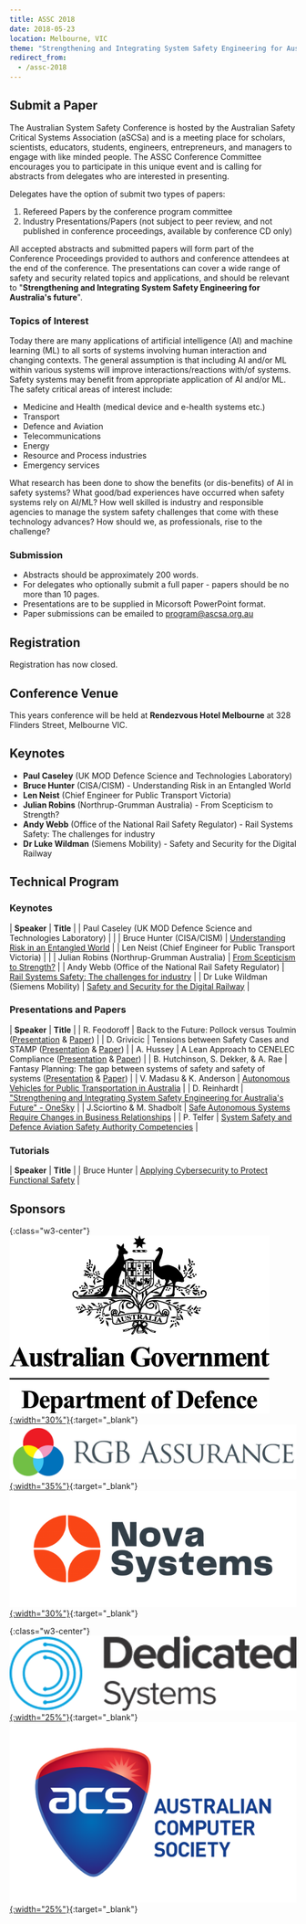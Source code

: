 ```yaml
---
title: ASSC 2018
date: 2018-05-23
location: Melbourne, VIC
theme: "Strengthening and Integrating System Safety Engineering for Australia's future"
redirect_from:
  - /assc-2018
---
```


## Submit a Paper
The Australian System Safety Conference is hosted by the Australian Safety Critical Systems Association (aSCSa) and is a meeting place for scholars, scientists, educators, students, engineers, entrepreneurs, and managers to engage with like minded people. The ASSC Conference Committee encourages you to participate in this unique event and is calling for abstracts from delegates who are interested in presenting.

Delegates have the option of submit two types of papers:
1. Refereed Papers by the conference program committee
2. Industry Presentations/Papers (not subject to peer review, and not published in conference proceedings, available by conference CD only)

All accepted abstracts and submitted papers will form part of the Conference Proceedings provided to authors and conference attendees at the end of the conference. ​The presentations can cover a wide range of safety and security related topics and applications, and should be relevant to "**Strengthening and Integrating System Safety Engineering for Australia's future**".

### ​Topics of Interest

Today there are many applications of artificial intelligence (AI) and machine learning (ML) to all sorts of systems involving human interaction and changing contexts.  The general assumption is that including AI and/or ML within various systems will improve interactions/reactions with/of systems.  Safety systems may benefit from appropriate application of AI and/or ML.  The safety critical areas of interest include:
- Medicine and Health (medical device and e-health systems etc.)
- Transport
- Defence and Aviation
- Telecommunications
- Energy
- Resource and Process industries
- Emergency services

What research has been done to show the benefits (or dis-benefits) of AI in safety systems?  What good/bad experiences have occurred when safety systems rely on AI/ML?  How well skilled is industry and responsible agencies to manage the system safety challenges that come with these technology advances? How should we, as professionals, rise to the challenge?  

### Submission
- Abstracts should be approximately 200 words.
- For delegates who optionally submit a full paper - papers should be no more than 10 pages.
- Presentations are to be supplied in Micorsoft PowerPoint format.
- Paper submissions can be emailed to [program@ascsa.org.au](mailto:program@ascsa.org.au)

## Registration
Registration has now closed.

## Conference Venue
This years conference will be held at **Rendezvous Hotel Melbourne** at 328 Flinders Street, Melbourne VIC.

## Keynotes

- **Paul Caseley** (UK MOD Defence Science and Technologies Laboratory)
- **Bruce Hunter** (CISA/CISM) - Understanding Risk in an Entangled World
- **Len Neist** (Chief Engineer for Public Transport Victoria)
- **Julian Robins** (Northrup-Grumman Australia) - From Scepticism to Strength?
- **Andy Webb** (Office of the National Rail Safety Regulator) - Rail Systems Safety: The challenges for industry
- **Dr Luke Wildman** (Siemens Mobility) - Safety and Security for the Digital Railway

## Technical Program

### Keynotes

| **Speaker** | **Title** |
| Paul Caseley (UK MOD Defence Science and Technologies Laboratory) | |
| Bruce Hunter (CISA/CISM) | [Understanding Risk in an Entangled World](/assets/docs/conferences/2018/ASSC2018%20-%20Bruce%20Hunter%20-%20Understanding%20Risk%20in%20an%20Entangled%20World.pdf) |
| Len Neist (Chief Engineer for Public Transport Victoria) | |
| Julian Robins (Northrup-Grumman Australia) | [From Scepticism to Strength?](/assets/docs/conferences/2018/ASSC2018%20-%20Julian%20Robins%20-%20From%20Scepticism%20to%20Strength.pdf) |
| Andy Webb (Office of the National Rail Safety Regulator) | [Rail Systems Safety: The challenges for industry](/assets/docs/conferences/2018/ASSC2018%20-%20Andy%20Webb%20-%20Rail%20Systems%20Safety%20-%20The%20challenges%20for%20industry.pdf) |
| Dr Luke Wildman (Siemens Mobility) | [Safety and Security for the Digital Railway](/assets/docs/conferences/2018/ASSC2018%20-%20Dr%20Luke%20Wildman%20-%20Safety%20and%20Security%20for%20the%20Digital%20Railway.pdf) |

### Presentations and Papers

| **Speaker** | **Title** |
| R. Feodoroff | Back to the Future: Pollock versus Toulmin ([Presentation](/assets/docs/conferences/2018/ASSC2018%20-%20R%20Feodoroff%20-%20Back%20to%20the%20Future%20-%20Pollock%20versus%20Toulmin%20(Presentation).pdf) & [Paper](/assets/docs/conferences/2018/ASSC2018%20-%20R%20Feodoroff%20-%20Back%20to%20the%20Future%20-%20Pollock%20versus%20Toulmin%20(Paper).pdf)) |
| D. Grivicic | Tensions between Safety Cases and STAMP ([Presentation](/assets/docs/conferences/2018/ASSC2018%20-%20D%20Grivicic%20-%20Tensions%20between%20Safety%20Cases%20and%20STAMP%20(Presentation).pdf) & [Paper](/assets/docs/conferences/2018/ASSC2018%20-%20D%20Grivicic%20-%20Tensions%20between%20Safety%20Cases%20and%20STAMP%20-%20Why%20do%20they%20disagree%20and%20who%20is%20right%20(Paper).pdf)) |
| A. Hussey | A Lean Approach to CENELEC Compliance ([Presentation](/assets/docs/conferences/2018/ASSC2018%20-%20A%20Hussey%20-%20A%20Lean%20Approach%20to%20CENELEC%20Compliance%20(Presentation).pdf) & [Paper](/assets/docs/conferences/2018/ASSC2018%20-%20A%20Hussey%20-%20A%20Lean%20Approach%20to%20CENELEC%20Compliance%20(Paper).pdf)) |
| B. Hutchinson, S. Dekker, & A. Rae | Fantasy Planning: The gap between systems of safety and safety of systems ([Presentation](/assets/docs/conferences/2018/ASSC2018%20-%20B%20Hutchinson%2C%20S%20Dekker%2C%20%26%20A%20Rae%20-%20Fantasy%20Planning%20-%20The%20gap%20between%20systems%20of%20safety%20and%20safety%20of%20systems%20(Presentation).pdf) & [Paper](/assets/docs/conferences/2018/ASSC2018%20-%20B%20Hutchinson%2C%20S%20Dekker%2C%20%26%20A%20Rae%20-%20Fantasy%20Planning%20-%20The%20gap%20between%20systems%20of%20safety%20and%20safety%20of%20systems%20(Paper).pdf)) |
| V. Madasu & K. Anderson | [Autonomous Vehicles for Public Transportation in Australia](/assets/docs/conferences/2018/ASSC2018%20-%20V%20Madasu%20and%20K%20Anderson%20-%20Autonomous%20Vehicles%20for%20Public%20Transportation%20in%20Australia.pdf) |
| D. Reinhardt | ["Strengthening and Integrating System Safety Engineering for Australia's Future" - OneSky](/assets/docs/conferences/2018/ASSC2018%20-%20D%20Reinhardt%20-%20Strengthening%20and%20Integrating%20System%20Safety%20Engineering%20for%20Australia's%20Future.pdf) |
| J.Sciortino & M. Shadbolt | [Safe Autonomous Systems Require Changes in Business Relationships](/assets/docs/conferences/2018/ASSC2018%20-%20J%20Sciortino%20and%20M%20Shadbolt%20-%20Safe%20Autonomous%20Systems%20Require%20Changes%20in%20Business%20Relationships.pdf) |
| P. Telfer | [System Safety and Defence Aviation Safety Authority Competencies](/assets/docs/conferences/2018/ASSC2018%20-%20P%20Telfer%20-%20System%20Safety%20and%20Defence%20Aviation%20Safety%20Authority%20Competencies.pdf) |

### Tutorials

| **Speaker** | **Title** |
| Bruce Hunter | [Applying Cybersecurity to Protect Functional Safety](/assets/docs/conferences/2018/ASSC2018%20-%20Bruce%20Hunter%20-%20Applying%20Cybersecurity%20to%20Protect%20Functional%20Safety.pdf) |

## Sponsors

{:class="w3-center"}
[![Department of Defence](/assets/img/sponsors/dod.png){:width="30%"}](https://www.defence.gov.au/){:target="_blank"}
[![RGB Assurance](/assets/img/sponsors/rgb_assurance.png){:width="35%"}](https://rgbassurance.com.au/){:target="_blank"}
[![Nova Systems](/assets/img/sponsors/nova_systems.png){:width="30%"}](https://www.novasystems.com/){:target="_blank"}

{:class="w3-center"}
[![Dedicated Systems](/assets/img/sponsors/dedicated_systems.png){:width="25%"}](https://dedicatedsystems.com.au/){:target="_blank"}
[![ACS](/assets/img/sponsors/acs.png){:width="25%"}](https://www.acs.org.au/){:target="_blank"}
